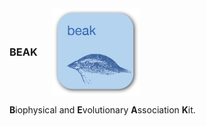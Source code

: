<div style="display: flex; align-items: center;">
    <h3 style="margin: 0;">BEAK</h3>
    <img src="icon.png" alt="BEAK icon" height="140" style="margin-left: 24px;">
</div>

**B**iophysical and **E**volutionary **A**ssociation **K**it.
